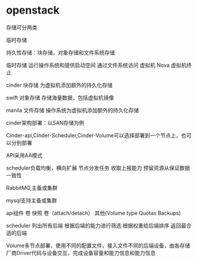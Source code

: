 # openstack

存储可分两类

临时存储

持久性存储：块存储，对象存储和文件系统存储

临时存储 运行操作系统和提供启动空间    通过文件系统访问  虚拟机 Nova 虚拟机终止

cinder 块存储 为虚拟机添加额外的持久化存储

swift 对象存储  存储海量数据，包括虚拟机镜像

 manila  文件存储     操作系统为虚拟机添加额外的持久化存储

cinder架构部署：以SAN存储为例

Cinder-api,CInder-Scheduler,Cinder-Volume可以选择部署到一个节点上，也可以分别部署

API采用AA模式

scheduler负载均衡，横向扩展     节点分发任务  收取上报能力                    预留资源从保证数据一致性

RabbitMQ,主备或集群

mysql支持主备或集群

api组件 卷  快照  卷（attach/detach）   其他(Volume  type  Quotas  Backups)

scheduler	列出所有后端   根据后端的能力进行筛选   根据权重给后端排序  返回最合适的后端

Volume多节点部署，使用不同的配置文件，接入文件不同的后端设备，由各存储厂商Driver代码与设备交互，完成设备容量和能力信息和能力信息





























































